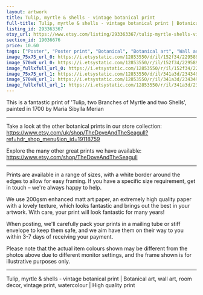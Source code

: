 ```yaml
---
layout: artwork
title: Tulip, myrtle & shells - vintage botanical print 
full-title: Tulip, myrtle & shells - vintage botanical print | Botanical art, wall art, room decor, vintage print, watercolour | High quality print
listing_id: 293363367
etsy_url: https://www.etsy.com/listing/293363367/tulip-myrtle-shells-vintage-botanical?utm_source=ds&utm_medium=api&utm_campaign=api
section_id: 19036676
price: 10.60
tags: ["Poster", "Poster print", "Botanical", "Botanical art", "Wall art", "Botanical poster", "Vintage", "Sepia", "Tulip", "Watercolour", "Sea shells", "Myrtle"]
image_75x75_url_0: https://i.etsystatic.com/12853550/d/il/152f34/2295891130/il_75x75.2295891130_nl3e.jpg?version=0
image_570xN_url_0: https://i.etsystatic.com/12853550/r/il/152f34/2295891130/il_570xN.2295891130_nl3e.jpg
image_fullxfull_url_0: https://i.etsystatic.com/12853550/r/il/152f34/2295891130/il_fullxfull.2295891130_nl3e.jpg
image_75x75_url_1: https://i.etsystatic.com/12853550/d/il/341a3d/2343499905/il_75x75.2343499905_qo8y.jpg?version=0
image_570xN_url_1: https://i.etsystatic.com/12853550/r/il/341a3d/2343499905/il_570xN.2343499905_qo8y.jpg
image_fullxfull_url_1: https://i.etsystatic.com/12853550/r/il/341a3d/2343499905/il_fullxfull.2343499905_qo8y.jpg
---
```

This is a fantastic print of &#39;Tulip, two Branches of Myrtle and two Shells&#39;, painted in 1700 by Maria Sibylla Merian

---

Take a look at the other botanical prints in our store collection: https://www.etsy.com/uk/shop/TheDoveAndTheSeagull?ref=hdr_shop_menu§ion_id=19118759

Explore the many other great prints we have available: https://www.etsy.com/shop/TheDoveAndTheSeagull

---

Prints are available in a range of sizes, with a white border around the edges to allow for easy framing. If you have a specific size requirement, get in touch – we&#39;re always happy to help.

We use 200gsm enhanced matt art paper, an extremely high quality paper with a lovely texture, which looks fantastic and brings out the best in your artwork. With care, your print will look fantastic for many years!

When posting, we&#39;ll carefully pack your prints in a mailing tube or stiff envelope to keep them safe, and we aim have them on their way to you within 3-7 days of receiving your payment.

Please note that the actual item colours shown may be different from the photos above due to different monitor settings, and the frame shown is for illustrative purposes only.

---

Tulip, myrtle & shells - vintage botanical print | Botanical art, wall art, room decor, vintage print, watercolour | High quality print
